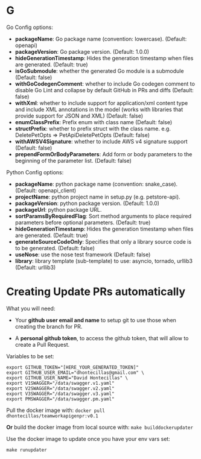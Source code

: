 # G
Go Config options:


- **packageName**: Go package name (convention: lowercase). (Default: openapi)
- **packageVersion**: Go package version. (Default: 1.0.0)
- **hideGenerationTimestamp**: Hides the generation timestamp when files are generated. (Default: true)
- **isGoSubmodule**: whether the generated Go module is a submodule (Default: false)
- **withGoCodegenComment**: whether to include Go codegen comment to disable Go Lint and collapse by default GitHub in PRs and diffs (Default: false)
- **withXml**: whether to include support for application/xml content type and include XML annotations in the model (works with libraries that provide support for JSON and XML) (Default: false)
- **enumClassPrefix**: Prefix enum with class name (Default: false)
- **structPrefix**: whether to prefix struct with the class name. e.g. DeletePetOpts => PetApiDeletePetOpts (Default: false)
- **withAWSV4Signature**: whether to include AWS v4 signature support (Default: false)
- **prependFormOrBodyParameters**: Add form or body parameters to the beginning of the parameter list. (Default: false)



Python Config options:
- **packageName**: python package name (convention: snake_case). (Default: openapi_client)
- **projectName**: python project name in setup.py (e.g. petstore-api).
- **packageVersion**: python package version. (Default: 1.0.0)
- **packageUrl**: python package URL.
- **sortParamsByRequiredFlag**: Sort method arguments to place required parameters before optional parameters. (Default: true)
- **hideGenerationTimestamp**: Hides the generation timestamp when files are generated. (Default: true)
- **generateSourceCodeOnly**: Specifies that only a library source code is to be generated. (Default: false)
- **useNose**: use the nose test framework (Default: false)
- **library**: library template (sub-template) to use: asyncio, tornado, urllib3 (Default: urllib3)


# Creating Update PRs automatically

What you will need:

- Your **github user email and name** to setup git to use those
    when creating the branch for PR.

- A **personal github token**, to access the github token, that will
    allow to create a Pull Request.

Variables to be set:

```
export GITHUB_TOKEN="[HERE_YOUR_GENERATED_TOKEN]"
export GITHUB_USER_EMAIL="dhontecillas@gmail.com" \
export GITHUB_USER_NAME="David Hontecillas" \
export V1SWAGGER="/data/swagger.v1.yaml"
export V2SWAGGER="/data/swagger.v2.yaml"
export V3SWAGGER="/data/swagger.v3.yaml"
export PMSWAGGER="/data/swagger.pm.yaml"
```

Pull the docker image with: `docker pull dhontecillas/teamworkapigenpr:v0.1`

**Or** build the docker image from local source with: `make builddockerupdater`


Use the docker image to update once you have your env vars set:

```
make runupdater
```

